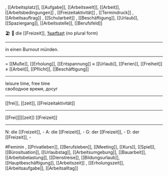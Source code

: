 , [[Arbeitsplatz]], [[Aufgabe]], [[Arbeitswelt]], [[Arbeit]], [[Arbeitsbedingungen]]
, [[Freizeitaktivität]]
, [[Termindruck]]
, [[Arbeitsauftrag]]
, [[Schularbeit]]
, [[Beschäftigung]], [[Urlaub]], [[Spaziergang]], [[Arbeitsstelle]], [[Berufsfeld]]

🏖️ 🔴 die [[Freizeit]], [ˈfʁaɪ̯t͡saɪ̯t](https://youglish.com/pronounce/Freizeit/german)
(no plural form)

---

in einen Burnout münden.

---

= [[Muße]], [[Erholung]], [[Entspannung]]
≈ [[Urlaub]], [[Ferien]], [[Freiheit]]
≠ [[Arbeit]], [[Pflicht]], [[Beschäftigung]]

---

leisure time, free time  
свободное время, досуг

---

[[frei]], [[zeit]], [[Freizeitaktivität]]

---

[[Frei]]|[[zeit]]
[[Freizeit]]

---

N: die [[Freizeit]], -
A: die [[Freizeit]], -
G: der [[Freizeit]], -
D: der [[Freizeit]], -

#Feminin , [[Privatleben]], [[Berufsleben]], [[Meeting]], [[Kurs]], [[Spiel]], [[Bürosituation]], [[Urlaubstag]], [[Arbeitsumgebung]], [[Bauarbeit]], [[Arbeitsbelastung]], [[Dienstreise]], [[Bildungsurlaub]], [[Hauptbeschäftigung]], [[Arbeitszeit]]
, [[Erholungszeit]], [[Arbeitsaufgabe]], [[Arbeitsalltag]]